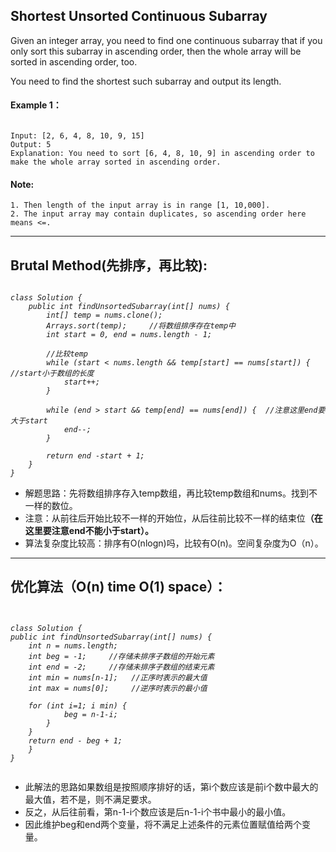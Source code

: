 ## Shortest Unsorted Continuous Subarray

Given an integer array, you need to find one continuous subarray that if you only sort this subarray in ascending order, then the whole array will be sorted in ascending order, too.

You need to find the shortest such subarray and output its length.

#### Example 1：
<pre><code>
Input: [2, 6, 4, 8, 10, 9, 15]
Output: 5
Explanation: You need to sort [6, 4, 8, 10, 9] in ascending order to make the whole array sorted in ascending order.
</code></pre>



#### Note:
	1. Then length of the input array is in range [1, 10,000].
	2. The input array may contain duplicates, so ascending order here means <=.
	
***
## Brutal Method(先排序，再比较):
<pre><code><em>
class Solution {
    public int findUnsortedSubarray(int[] nums) {
        int[] temp = nums.clone();
        Arrays.sort(temp);     //将数组排序存在temp中
        int start = 0, end = nums.length - 1;
        
        //比较temp
        while (start < nums.length && temp[start] == nums[start]) {  //start小于数组的长度
            start++;
        }
        
        while (end > start && temp[end] == nums[end]) {  //注意这里end要大于start
            end--;
        }
        
        return end -start + 1;
    }
}
</em></code></pre>

* 解题思路：先将数组排序存入temp数组，再比较temp数组和nums。找到不一样的数位。
* 注意：从前往后开始比较不一样的开始位，从后往前比较不一样的结束位<strong>（在这里要注意end不能小于start）。</strong>
* 算法复杂度比较高：排序有O(nlogn)吗，比较有O(n)。空间复杂度为O（n）。

***
## 优化算法（O(n) time O(1) space）：
<pre><code>
<em>
class Solution {
public int findUnsortedSubarray(int[] nums) {
    int n = nums.length;
    int beg = -1;     //存储未排序子数组的开始元素
    int end = -2;     //存储未排序子数组的结束元素
    int min = nums[n-1];   //正序时表示的最大值
    int max = nums[0];     //逆序时表示的最小值
   
    for (int i=1; i<n; i++) {
    	max = Math.max(max, nums[i]);
     	min = Math.min(min, nums[n-1-i]);
        if (nums[i] < max) {
      		end = i;
        }
        if (nums[n-1-i] > min) {
            beg = n-1-i; 
        }   
    }
    return end - beg + 1;
    }
}
</em>
</code></pre>

* 此解法的思路如果数组是按照顺序排好的话，第i个数应该是前i个数中最大的最大值，若不是，则不满足要求。
* 反之，从后往前看，第n-1-i个数应该是后n-1-i个书中最小的最小值。
* 因此维护beg和end两个变量，将不满足上述条件的元素位置赋值给两个变量。